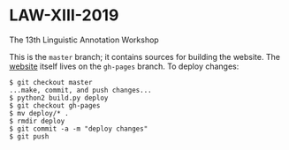 # LAW-XIII-2019
The 13th Linguistic Annotation Workshop

This is the `master` branch; it contains sources for building the website.
The [website](https://sigann.github.io/LAW-XI-2017) itself lives on the `gh-pages` branch.
To deploy changes:

    $ git checkout master
    ...make, commit, and push changes...
    $ python2 build.py deploy
    $ git checkout gh-pages
    $ mv deploy/* .
    $ rmdir deploy
    $ git commit -a -m "deploy changes"
    $ git push
